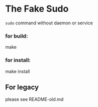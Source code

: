 # The Fake Sudo
`sudo` command without daemon or service

### for build:
make

### for install:
make install

## For legacy
please see README-old.md
